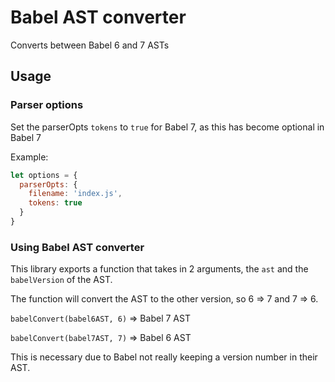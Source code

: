 # Babel AST converter

Converts between Babel 6 and 7 ASTs

## Usage

### Parser options

Set the parserOpts `tokens` to `true` for Babel 7, as this has become optional in Babel 7

Example:

```Javascript
let options = {
  parserOpts: {
    filename: 'index.js',
    tokens: true
  }
}
```

### Using Babel AST converter

This library exports a function that takes in 2 arguments, the `ast` and the `babelVersion` of the AST.

The function will convert the AST to the other version, so 6 => 7 and 7 => 6.

`babelConvert(babel6AST, 6)` => Babel 7 AST

`babelConvert(babel7AST, 7)` => Babel 6 AST

This is necessary due to Babel not really keeping a version number in their AST.
